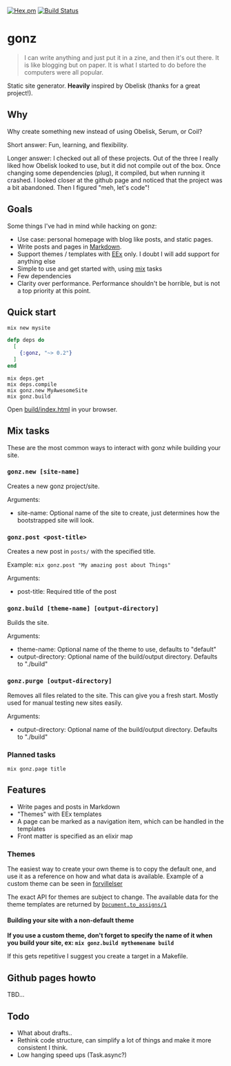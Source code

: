 [![Hex.pm](https://img.shields.io/hexpm/v/gonz.svg)](https://hex.pm/packages/gonz) [![Build Status](https://travis-ci.org/vorce/gonz.svg?branch=master)](https://travis-ci.org/vorce/gonz)

# gonz

> I can write anything and just put it in a zine, and then it's out there. It is like blogging but on paper. It is what I started to do before the computers were all popular.

Static site generator. **Heavily** inspired by Obelisk (thanks for a great project!).

## Why

Why create something new instead of using Obelisk, Serum, or Coil?

Short answer: Fun, learning, and flexibility.

Longer answer: I checked out all of these projects. Out of the three I really liked how Obelisk looked to use,
but it did not compile out of the box. Once changing some dependencies (plug), it compiled, but when running it crashed.
I looked closer at the github page and noticed that the project was a bit abandoned. Then I figured  "meh, let's code"!

## Goals

Some things I've had in mind while hacking on gonz:

- Use case: personal homepage with blog like posts, and static pages.
- Write posts and pages in [Markdown](http://daringfireball.net/projects/markdown/syntax).
- Support themes / templates with [EEx](https://hexdocs.pm/eex/EEx.html) only. I doubt I will add support for anything else
- Simple to use and get started with, using [mix](https://hexdocs.pm/mix/Mix.html) tasks
- Few dependencies
- Clarity over performance. Performance shouldn't be horrible, but is not a top priority at this point.

## Quick start

`mix new mysite`

```elixir
defp deps do
  [
    {:gonz, "~> 0.2"}
  ]
end
```

    mix deps.get
    mix deps.compile
    mix gonz.new MyAwesomeSite
    mix gonz.build

Open [build/index.html](build/index.html) in your browser.

## Mix tasks

These are the most common ways to interact with gonz while building your site.

### `gonz.new [site-name]`

Creates a new gonz project/site.

Arguments:
- site-name: Optional name of the site to create, just determines how the bootstrapped site will look.

### `gonz.post <post-title>`

Creates a new post in `posts/` with the specified title.

Example: `mix gonz.post "My amazing post about Things"`

Arguments:
- post-title: Required title of the post

### `gonz.build [theme-name] [output-directory]`

Builds the site.

Arguments:
- theme-name: Optional name of the theme to use, defaults to "default"
- output-directory: Optional name of the build/output directory. Defaults to "./build"

### `gonz.purge [output-directory]`

Removes all files related to the site. This can give you a fresh start. Mostly used for manual testing new sites easily.

Arguments:
- output-directory: Optional name of the build/output directory. Defaults to "./build"

### Planned tasks

`mix gonz.page title`

## Features

- Write pages and posts in Markdown
- "Themes" with EEx templates
- A page can be marked as a navigation item, which can be handled in the templates
- Front matter is specified as an elixir map

### Themes

The easiest way to create your own theme is to copy the default one, and use it as a reference on how and what data is available. Example of a custom theme can be seen in [forvillelser](https://github.com/vorce/forvillelser)

The exact API for themes are subject to change. The available data for the theme templates are returned by  [`Document.to_assigns/1`](https://github.com/vorce/gonz/blob/master/lib/gonz/document.ex#L55)

#### Building your site with a non-default theme

**If you use a custom theme, don't forget to specify the name of it when you build your site, ex: `mix gonz.build mythemename build`**

If this gets repetitive I suggest you create a target in a Makefile.

## Github pages howto

TBD...

## Todo

- What about drafts..
- Rethink code structure, can simplify a lot of things and make it more consistent I think.
- Low hanging speed ups (Task.async?)
